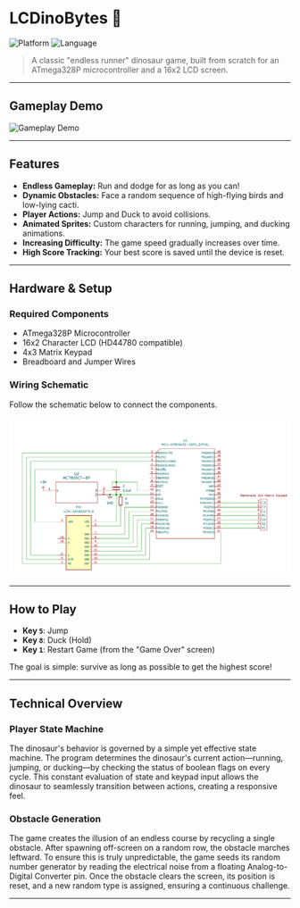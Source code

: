 # LCDinoBytes 🦖

![Platform](https://img.shields.io/badge/Platform-AVR-blue)
![Language](https://img.shields.io/badge/Language-C-yellow)

> A classic "endless runner" dinosaur game, built from scratch for an ATmega328P microcontroller and a 16x2 LCD screen.

---

## Gameplay Demo

![Gameplay Demo](img/demo.gif)

---

## Features

-   **Endless Gameplay:** Run and dodge for as long as you can!
-   **Dynamic Obstacles:** Face a random sequence of high-flying birds and low-lying cacti.
-   **Player Actions:** Jump and Duck to avoid collisions.
-   **Animated Sprites:** Custom characters for running, jumping, and ducking animations.
-   **Increasing Difficulty:** The game speed gradually increases over time.
-   **High Score Tracking:** Your best score is saved until the device is reset.

---

## Hardware & Setup

### Required Components
*   ATmega328P Microcontroller
*   16x2 Character LCD (HD44780 compatible)
*   4x3 Matrix Keypad
*   Breadboard and Jumper Wires

### Wiring Schematic
Follow the schematic below to connect the components.

![Wiring Schematic](img/schematic.png)

---

## How to Play

-   **Key `5`**: Jump
-   **Key `8`**: Duck (Hold)
-   **Key `1`**: Restart Game (from the "Game Over" screen)

The goal is simple: survive as long as possible to get the highest score!

---

## Technical Overview

### Player State Machine
The dinosaur's behavior is governed by a simple yet effective state machine. The program determines the dinosaur's current action—running, jumping, or ducking—by checking the status of boolean flags on every cycle. This constant evaluation of state and keypad input allows the dinosaur to seamlessly transition between actions, creating a responsive feel.

### Obstacle Generation
The game creates the illusion of an endless course by recycling a single obstacle. After spawning off-screen on a random row, the obstacle marches leftward. To ensure this is truly unpredictable, the game seeds its random number generator by reading the electrical noise from a floating Analog-to-Digital Converter pin. Once the obstacle clears the screen, its position is reset, and a new random type is assigned, ensuring a continuous challenge.

---

